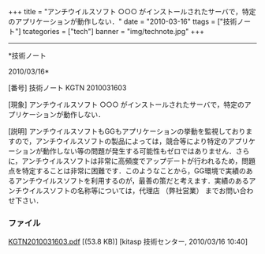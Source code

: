 ﻿+++
title = "アンチウイルスソフト ○○○ がインストールされたサーバで，特定のアプリケーションが動作しない．"
date = "2010-03-16"
ttags = ["技術ノート"]
tcategories = ["tech"]
banner = "img/technote.jpg"
+++

-----------------------------------------------------------------------------------------------------------------------------

*技術ノート

2010/03/16*


[番号]
技術ノート KGTN 2010031603

[現象]
アンチウイルスソフト ○○○
がインストールされたサーバで，特定のアプリケーションが動作しない．

[説明]
アンチウイルスソフトもGGもアプリケーションの挙動を監視しておりますので，アンチウイルスソフトの製品によっては，競合等により特定のアプリケーションが動作しない等の問題が発生する可能性もゼロではありません．さらに，アンチウイルスソフトは非常に高頻度でアップデートが行われるため，問題点を特定することは非常に困難です．このようなことから，GG環境で実績のあるアンチウイルスソフトを利用するのが，最善の策だと考えます．実績のあるアンチウイルスソフトの名称等については，代理店
（弊社営業） までお問い合わせ下さい．


### ファイル

 
 


[KGTN2010031603.pdf](http://techreport.kitasp.net/attachments/download/98/KGTN2010031603.pdf)
 [(53.8 KB)] [kitasp 技術センター, 2010/03/16
10:40]


 


 

